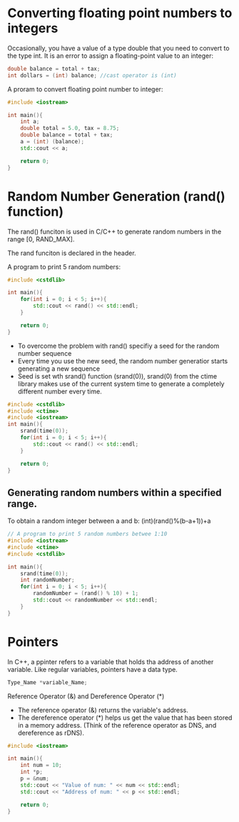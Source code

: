 # Converting floating point numbers to integers

Occasionally, you have a value of a type double that you need to convert to the type int. It is an error to assign a floating-point value to an integer:

```cpp
double balance = total + tax;
int dollars = (int) balance; //cast operator is (int)
```

A proram to convert floating point number to integer:

```cpp
#include <iostream>

int main(){
	int a;
	double total = 5.0, tax = 8.75;
	double balance = total + tax;
	a = (int) (balance);
	std::cout << a;

	return 0;
}
```

# Random Number Generation (rand() function)

The rand() funciton is used in C/C++ to generate random numbers in the range [0, RAND\_MAX].

The rand funciton is declared in the <cstdlib> header.

A program to print 5 random numbers:

```cpp
#include <cstdlib>

int main(){
	for(int i = 0; i < 5; i++){
		std::cout << rand() << std::endl;
	}

	return 0;
}
```
- To overcome the problem with rand() specifiy a seed for the random number sequence
- Every time you use the new seed, the random number generatior starts generating a new sequence
- Seed is set wth srand() function (srand(0)), srand(0) from the ctime library makes use of the current system time to generate a completely different number every time.

```cpp
#include <cstdlib>
#include <ctime>
#include <iostream>
int main(){
	srand(time(0));
	for(int i = 0; i < 5; i++){
		std::cout << rand() << std::endl;
	}

	return 0;
}
```

## Generating random numbers within a specified range.

To obtain a random integer between a and b:
(int)(rand()%(b-a+1))+a

```cpp
// A program to print 5 random numbers betwee 1:10
#include <iostream>
#include <ctime>
#include <cstdlib>

int main(){
	srand(time(0));
	int randomNumber;
	for(int i = 0; i < 5; i++){
		randomNumber = (rand() % 10) + 1;
		std::cout << randomNumber << std::endl;
	}
}
```

# Pointers
In C++, a ppinter refers to a variable that holds tha address of another variable. Like regular variables, pointers have a data type.

```cpp
Type_Name *variable_Name;
```

Reference Operator (&) and Dereference Operator (\*)
- The reference operator (&) returns the variable's address.
- The dereference operator (\*) helps us get the value that has been stored in a memory address.
(Think of the reference operator as DNS, and dereference as rDNS).

```cpp
#include <iostream>

int main(){
	int num = 10;
	int *p;
	p = &num;
	std::cout << "Value of num: " << num << std::endl;
	std::cout << "Address of num: " << p << std::endl;

	return 0;
}
```

